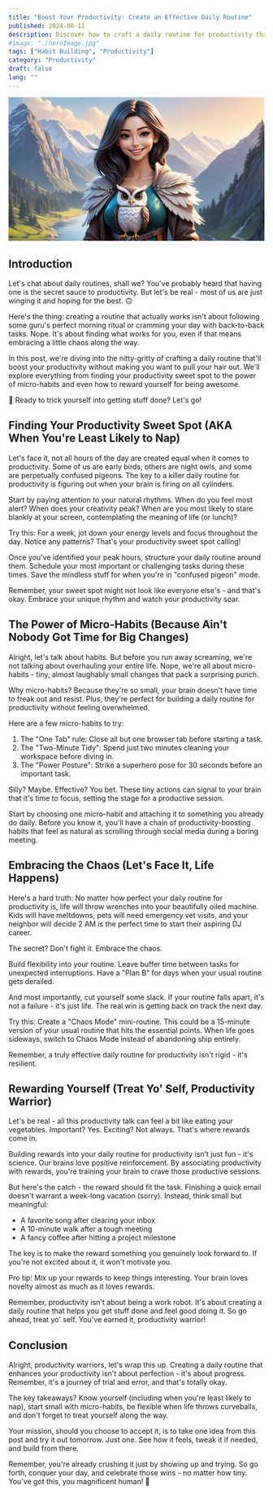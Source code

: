```yaml
---
title: "Boost Your Productivity: Create an Effective Daily Routine"
published: 2024-08-11
description: Discover how to craft a daily routine for productivity that works for you. Learn about finding your sweet spot, micro-habits, embracing chaos, and rewarding yourself.
#image: "./heroImage.jpg"
tags: ["Habit Building", "Productivity"]
category: "Productivity"
draft: false
lang: ""
---
```


![Hero Image](./heroImage.jpg)

## Introduction

Let's chat about daily routines, shall we? You've probably heard that having one is the secret sauce to productivity. But let's be real - most of us are just winging it and hoping for the best. 🙃

Here's the thing: creating a routine that actually works isn't about following some guru's perfect morning ritual or cramming your day with back-to-back tasks. Nope. It's about finding what works for you, even if that means embracing a little chaos along the way.


In this post, we're diving into the nitty-gritty of crafting a daily routine that'll boost your productivity without making you want to pull your hair out. We'll explore everything from finding your productivity sweet spot to the power of micro-habits and even how to reward yourself for being awesome.

🤞 Ready to trick yourself into getting stuff done? Let's go!

## Finding Your Productivity Sweet Spot (AKA When You're Least Likely to Nap)

Let's face it, not all hours of the day are created equal when it comes to productivity. Some of us are early birds, others are night owls, and some are perpetually confused pigeons. The key to a killer daily routine for productivity is figuring out when your brain is firing on all cylinders.

Start by paying attention to your natural rhythms. When do you feel most alert? When does your creativity peak? When are you most likely to stare blankly at your screen, contemplating the meaning of life (or lunch)?

Try this: For a week, jot down your energy levels and focus throughout the day. Notice any patterns? That's your productivity sweet spot calling!

Once you've identified your peak hours, structure your daily routine around them. Schedule your most important or challenging tasks during these times. Save the mindless stuff for when you're in "confused pigeon" mode.

Remember, your sweet spot might not look like everyone else's - and that's okay. Embrace your unique rhythm and watch your productivity soar.

## The Power of Micro-Habits (Because Ain't Nobody Got Time for Big Changes)

Alright, let's talk about habits. But before you run away screaming, we're not talking about overhauling your entire life. Nope, we're all about micro-habits - tiny, almost laughably small changes that pack a surprising punch.

Why micro-habits? Because they're so small, your brain doesn't have time to freak out and resist. Plus, they're perfect for building a daily routine for productivity without feeling overwhelmed.

Here are a few micro-habits to try:

1. The "One Tab" rule: Close all but one browser tab before starting a task.
2. The "Two-Minute Tidy": Spend just two minutes cleaning your workspace before diving in.
3. The "Power Posture": Strike a superhero pose for 30 seconds before an important task.

Silly? Maybe. Effective? You bet. These tiny actions can signal to your brain that it's time to focus, setting the stage for a productive session.

Start by choosing one micro-habit and attaching it to something you already do daily. Before you know it, you'll have a chain of productivity-boosting habits that feel as natural as scrolling through social media during a boring meeting.

## Embracing the Chaos (Let's Face It, Life Happens)

Here's a hard truth: No matter how perfect your daily routine for productivity is, life will throw wrenches into your beautifully oiled machine. Kids will have meltdowns, pets will need emergency vet visits, and your neighbor will decide 2 AM is the perfect time to start their aspiring DJ career.

The secret? Don't fight it. Embrace the chaos.

Build flexibility into your routine. Leave buffer time between tasks for unexpected interruptions. Have a "Plan B" for days when your usual routine gets derailed.

And most importantly, cut yourself some slack. If your routine falls apart, it's not a failure - it's just life. The real win is getting back on track the next day.

Try this: Create a "Chaos Mode" mini-routine. This could be a 15-minute version of your usual routine that hits the essential points. When life goes sideways, switch to Chaos Mode instead of abandoning ship entirely.

Remember, a truly effective daily routine for productivity isn't rigid - it's resilient.

## Rewarding Yourself (Treat Yo' Self, Productivity Warrior)

Let's be real - all this productivity talk can feel a bit like eating your vegetables. Important? Yes. Exciting? Not always. That's where rewards come in.

Building rewards into your daily routine for productivity isn't just fun - it's science. Our brains love positive reinforcement. By associating productivity with rewards, you're training your brain to crave those productive sessions.

But here's the catch - the reward should fit the task. Finishing a quick email doesn't warrant a week-long vacation (sorry). Instead, think small but meaningful:

- A favorite song after clearing your inbox
- A 10-minute walk after a tough meeting
- A fancy coffee after hitting a project milestone

The key is to make the reward something you genuinely look forward to. If you're not excited about it, it won't motivate you.

Pro tip: Mix up your rewards to keep things interesting. Your brain loves novelty almost as much as it loves rewards.

Remember, productivity isn't about being a work robot. It's about creating a daily routine that helps you get stuff done and feel good doing it. So go ahead, treat yo' self. You've earned it, productivity warrior!

## Conclusion

Alright, productivity warriors, let's wrap this up. Creating a daily routine that enhances your productivity isn't about perfection - it's about progress. Remember, it's a journey of trial and error, and that's totally okay.

The key takeaways? Know yourself (including when you're least likely to nap), start small with micro-habits, be flexible when life throws curveballs, and don't forget to treat yourself along the way.

Your mission, should you choose to accept it, is to take one idea from this post and try it out tomorrow. Just one. See how it feels, tweak it if needed, and build from there.

Remember, you're already crushing it just by showing up and trying. So go forth, conquer your day, and celebrate those wins - no matter how tiny. You've got this, you magnificent human! 🎉
